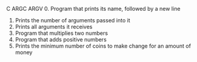 C ARGC ARGV
0. Program that prints its name, followed by a new line
1. Prints the number of arguments passed into it
2. Prints all arguments it receives
3. Program that multiplies two numbers
4. Program that adds positive numbers
5. Prints the minimum number of coins to make change for an amount of money
